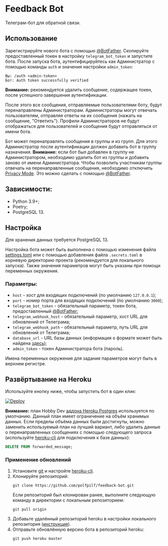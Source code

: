 # Feedback Bot

Телеграм-бот для обратной связи.

## Использование
Зарегистрируйте нового бота с помощью [@BotFather](https://t.me/botfather).
Скопируйте предоставленный токен в настройку `telegram_bot_token`
и запустите бота. После запуска бота, аутентифицируйтесь как Администратор
с помощью команды `auth` и значения настройки `admin_token`:
```
Вы: /auth <admin-token>
Бот: Auth token successfully verified
```

**Внимание:** рекомендуется удалить сообщение, содержащее токен,
после успешного завершения аутентификации.

После этого все сообщения, отправляемые пользователями боту,
будут перенаправлены Администраторам. Администраторы могут отвечать
пользователям, отправляя ответы на их сообщения (нажать на сообщение,
"Ответить"). Профили Администраторов не будут отображаться для пользователей
и сообщения будут отправляться от имени бота.

Бот может перенаправлять сообщения в группы и из групп.
Для этого Администратор после аутентификации должен добавить бот
в группу назначения. **Внимание:** если бот был добавлен в группу
не Администратором, необходимо удалить бот из группы и добавить заново
от имени Администратора. Чтобы позволить участникам группы отвечать
на перенаправленные сообщения, необходимо отключить
[Privacy Mode](https://core.telegram.org/bots#privacy-mode).
Это можно сделать с помощью [@BotFather](https://t.me/botfather).

## Зависимости:
* Python 3.9+;
* Poetry;
* PostgreSQL 13.

## Настройка
Для хранения данных требуется PostgreSQL 13.

Настройка бота может быть выполнена с помощью изменения файла
[settings.toml](settings.toml) или с помощью добавления файла `.secrets.toml`
в корневую директорию проекта (рекомендуется для локального запуска).
Также значения параметров могут быть указаны при помощи переменных окружения.

### Параметры:
* `host` - хост для входящих подключений (по умолчанию `127.0.0.1`);
* `port` - номер порта для входящих подключений (по умолчанию `3000`);
* `telegram_bot_token` - обязательный параметр, токен бота, предоставленный
  [@BotFather](https://t.me/botfather);
* `telegram_webhook_host` - обязательный параметр,
  хост URL для обновлений от Телеграма;
* `telegram_webhook_path` - обязательный параметр,
  путь URL для обновлений от Телеграма;
* `database_url` - URL базы данных (информация о формате может быть найдена
  [здесь](https://www.postgresql.org/docs/13/libpq-connect.html#id-1.7.3.8.3.6));
* `admin_token` - токен Администратора бота (пароль).

Имена переменных окружения для задания параметров могут быть
в верхнем регистре.

## Развёртывание на Heroku
Используйте кнопку ниже, чтобы запустить бот в один клик:

[![Deploy](https://www.herokucdn.com/deploy/button.svg)](https://heroku.com/deploy)

**Внимание:** план Hobby Dev
[аддона Heroku Postgres](https://elements.heroku.com/addons/heroku-postgresql)
используется по умолчанию. Данный план имеет ограничение на объём хранимых данных.
Если пределы объёма данных были достигнуты, можно заменить используемый план на
лучший вариант, либо удалить данные о перенаправленных сообщениях с помощью
следующего запроса (используйте
[heroku-cli](https://devcenter.heroku.com/articles/heroku-postgresql#pg-psql)
для подключения к базе данных):

```sql
DELETE FROM forwarded_message;
```

### Применение обновлений
1. Установите [git](https://git-scm.com/downloads) и настройте
[heroku-cli](https://devcenter.heroku.com/articles/heroku-cli).
2. Клонируйте репозиторий:
    ```
    git clone https://github.com/polfpilf/feedback-bot.git
    ```
    Если репозиторий был клонирован ранее, выполните следующую команду
    в директории с локальным репозиторием:
    ```
    git pull origin
    ```
3. Добавьте удалённый репозиторий heroku в настройки локального репозитория
([инструкция](https://devcenter.heroku.com/articles/git#for-an-existing-heroku-app)).
4. Отправьте обновлённую версию бота в репозиторий heroku:
    ```
    git push heroku master
    ```
